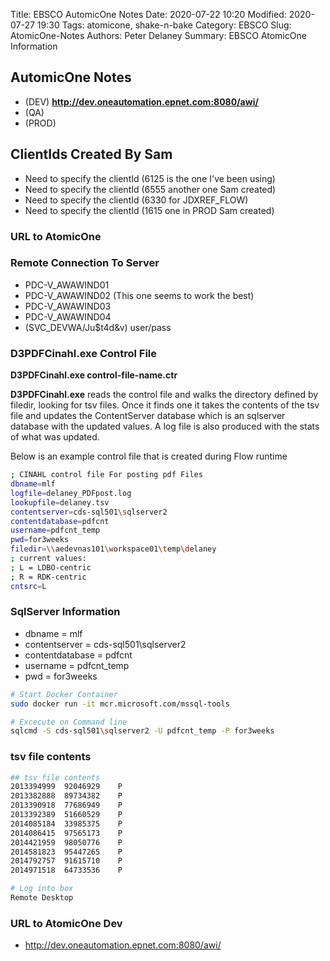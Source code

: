 Title:  EBSCO AutomicOne Notes
Date: 2020-07-22 10:20
Modified: 2020-07-27 19:30
Tags: atomicone, shake-n-bake
Category: EBSCO
Slug: AtomicOne-Notes
Authors: Peter Delaney 
Summary: EBSCO AtomicOne Information

## AutomicOne Notes
 * (DEV) __http://dev.oneautomation.epnet.com:8080/awi/__
 * (QA)
 * (PROD)

## ClientIds Created By Sam
* Need to specify the clientId (6125 is the one I've been using)
* Need to specify the clientId (6555 another one Sam created)
* Need to specify the clientId (6330 for JDXREF_FLOW)
* Need to specify the clientId (1615 one in PROD Sam created)


### URL to AtomicOne

### Remote Connection To Server
* PDC-V_AWAWIND01
* PDC-V_AWAWIND02  (This one seems to work the best)
* PDC-V_AWAWIND03
* PDC-V_AWAWIND04
* (SVC_DEVWA/Ju$t4d&v)  user/pass

### D3PDFCinahl.exe Control File
**D3PDFCinahl.exe control-file-name.ctr**

**D3PDFCinahl.exe** reads the control file and walks the directory defined by filedir, looking for tsv files.  Once it finds one it
takes the contents of the tsv file and updates the ContentServer database which is an sqlserver database with the updated values.
A log file is also produced with the stats of what was updated.

Below is an example control file that is created during Flow runtime
```bash
; CINAHL control file For posting pdf Files
dbname=mlf
logfile=delaney_PDFpost.log
lookupfile=delaney.tsv
contentserver=cds-sql501\sqlserver2
contentdatabase=pdfcnt
username=pdfcnt_temp
pwd=for3weeks
filedir=\\aedevnas101\workspace01\temp\delaney
; current values:
; L = LDBO-centric
; R = RDK-centric
cntsrc=L
```

### SqlServer Information
* dbname = mlf
* contentserver = cds-sql501\sqlserver2
* contentdatabase = pdfcnt
* username = pdfcnt_temp
* pwd = for3weeks

```bash
# Start Docker Container
sudo docker run -it mcr.microsoft.com/mssql-tools

# Excecute on Command line
sqlcmd -S cds-sql501\sqlserver2 -U pdfcnt_temp -P for3weeks
```


### tsv file contents
```bash
## tsv file contents
2013394999  92046929	P
2013382888  89734382	P
2013390918  77686949	P
2013392389  51660529	P
2014085184  33985375	P
2014086415  97565173	P
2014421959  98050776	P
2014581823  95447265	P
2014792757  91615710	P
2014971518  64733536	P
```

```bash
# Log into box
Remote Desktop

```


### URL to AtomicOne Dev

 * http://dev.oneautomation.epnet.com:8080/awi/


